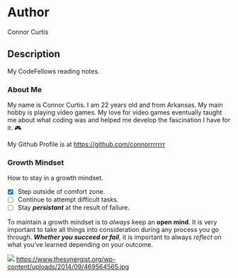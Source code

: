# Author
Connor Curtis

## Description
My CodeFellows reading notes.

### About Me
My name is Connor Curtis. I am 22 years old and from Arkansas. My main hobby is playing video games. My love for video games eventually taught me about what coding was and helped me develop the fascination I have for it. :video_game:

My Github Profile is at https://github.com/connorrrrrrr
### Growth Mindset
How to stay in a growth mindset.
- [x] Step outside of comfort zone.
- [ ] Continue to attempt difficult tasks.
- [ ] Stay **_persistant_** at the result of failure.

To maintain a growth mindset is to _always_ keep an **open mind**. It is very important to take all things into consideration during any process you go through. ***Whether you succeed or fail***, it is important to always _reflect_ on what you've learned depending on your outcome.

![](https://www.thesynergist.org/wp-content/uploads/2014/09/469564565.jpg)
https://www.thesynergist.org/wp-content/uploads/2014/09/469564565.jpg

